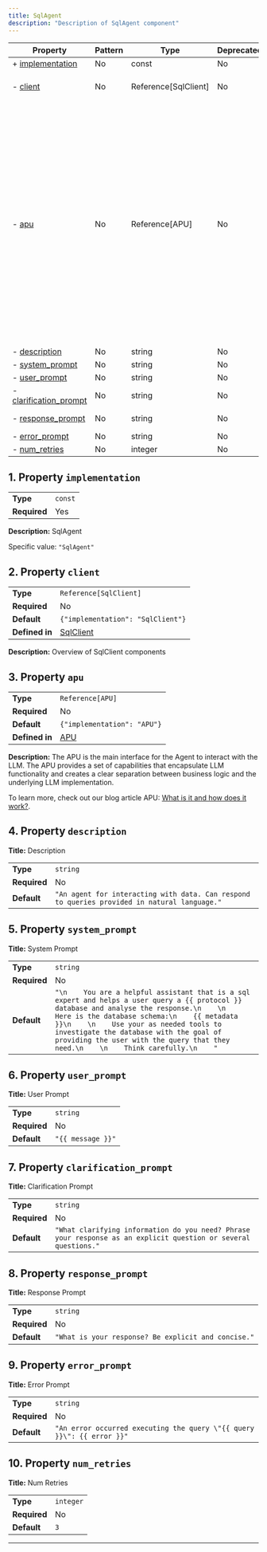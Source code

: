 ```yaml
---
title: SqlAgent
description: "Description of SqlAgent component"
---
```


| Property                                         | Pattern | Type                 | Deprecated | Definition                    | Title/Description                                                                                                                                                                                                                                                                                                                                                                       |
| ------------------------------------------------ | ------- | -------------------- | ---------- | ----------------------------- | --------------------------------------------------------------------------------------------------------------------------------------------------------------------------------------------------------------------------------------------------------------------------------------------------------------------------------------------------------------------------------------- |
| + [implementation](#implementation )             | No      | const                | No         | -                             | SqlAgent                                                                                                                                                                                                                                                                                                                                                                                |
| - [client](#client )                             | No      | Reference[SqlClient] | No         | In [SqlClient](/docs/components/sqlclient/overview) | Overview of SqlClient components                                                                                                                                                                                                                                                                                                                                                        |
| - [apu](#apu )                                   | No      | Reference[APU]       | No         | In [APU](/docs/components/apu/overview)       | The APU is the main interface for the Agent to interact with the LLM.<br />The APU provides a set of capabilities that encapsulate LLM functionality and creates a clear separation between business logic and the underlying LLM implementation.<br /><br />To learn more, check out our blog article APU: [What is it and how does it work?](https://www.eidolonai.com/what_is_apu/). |
| - [description](#description )                   | No      | string               | No         | -                             | Description                                                                                                                                                                                                                                                                                                                                                                             |
| - [system_prompt](#system_prompt )               | No      | string               | No         | -                             | System Prompt                                                                                                                                                                                                                                                                                                                                                                           |
| - [user_prompt](#user_prompt )                   | No      | string               | No         | -                             | User Prompt                                                                                                                                                                                                                                                                                                                                                                             |
| - [clarification_prompt](#clarification_prompt ) | No      | string               | No         | -                             | Clarification Prompt                                                                                                                                                                                                                                                                                                                                                                    |
| - [response_prompt](#response_prompt )           | No      | string               | No         | -                             | Response Prompt                                                                                                                                                                                                                                                                                                                                                                         |
| - [error_prompt](#error_prompt )                 | No      | string               | No         | -                             | Error Prompt                                                                                                                                                                                                                                                                                                                                                                            |
| - [num_retries](#num_retries )                   | No      | integer              | No         | -                             | Num Retries                                                                                                                                                                                                                                                                                                                                                                             |

## <a name="implementation"></a>1. Property `implementation`

|              |         |
| ------------ | ------- |
| **Type**     | `const` |
| **Required** | Yes     |

**Description:** SqlAgent

Specific value: `"SqlAgent"`

## <a name="client"></a>2. Property `client`

|                |                                   |
| -------------- | --------------------------------- |
| **Type**       | `Reference[SqlClient]`            |
| **Required**   | No                                |
| **Default**    | `{"implementation": "SqlClient"}` |
| **Defined in** | [SqlClient](/docs/components/sqlclient/overview)        |

**Description:** Overview of SqlClient components

## <a name="apu"></a>3. Property `apu`

|                |                             |
| -------------- | --------------------------- |
| **Type**       | `Reference[APU]`            |
| **Required**   | No                          |
| **Default**    | `{"implementation": "APU"}` |
| **Defined in** | [APU](/docs/components/apu/overview)        |

**Description:** The APU is the main interface for the Agent to interact with the LLM.
The APU provides a set of capabilities that encapsulate LLM functionality and creates a clear separation between business logic and the underlying LLM implementation.

To learn more, check out our blog article APU: [What is it and how does it work?](https://www.eidolonai.com/what_is_apu/).

## <a name="description"></a>4. Property `description`

**Title:** Description

|              |                                                                                              |
| ------------ | -------------------------------------------------------------------------------------------- |
| **Type**     | `string`                                                                                     |
| **Required** | No                                                                                           |
| **Default**  | `"An agent for interacting with data. Can respond to queries provided in natural language."` |

## <a name="system_prompt"></a>5. Property `system_prompt`

**Title:** System Prompt

|              |                                                                                                                                                                                                                                                                                                                                                                        |
| ------------ | ---------------------------------------------------------------------------------------------------------------------------------------------------------------------------------------------------------------------------------------------------------------------------------------------------------------------------------------------------------------------- |
| **Type**     | `string`                                                                                                                                                                                                                                                                                                                                                               |
| **Required** | No                                                                                                                                                                                                                                                                                                                                                                     |
| **Default**  | `"\n    You are a helpful assistant that is a sql expert and helps a user query a {{ protocol }} database and analyse the response.\n    \n    Here is the database schema:\n    {{ metadata }}\n    \n    Use your as needed tools to investigate the database with the goal of providing the user with the query that they need.\n    \n    Think carefully.\n    "` |

## <a name="user_prompt"></a>6. Property `user_prompt`

**Title:** User Prompt

|              |                   |
| ------------ | ----------------- |
| **Type**     | `string`          |
| **Required** | No                |
| **Default**  | `"{{ message }}"` |

## <a name="clarification_prompt"></a>7. Property `clarification_prompt`

**Title:** Clarification Prompt

|              |                                                                                                                 |
| ------------ | --------------------------------------------------------------------------------------------------------------- |
| **Type**     | `string`                                                                                                        |
| **Required** | No                                                                                                              |
| **Default**  | `"What clarifying information do you need? Phrase your response as an explicit question or several questions."` |

## <a name="response_prompt"></a>8. Property `response_prompt`

**Title:** Response Prompt

|              |                                                     |
| ------------ | --------------------------------------------------- |
| **Type**     | `string`                                            |
| **Required** | No                                                  |
| **Default**  | `"What is your response? Be explicit and concise."` |

## <a name="error_prompt"></a>9. Property `error_prompt`

**Title:** Error Prompt

|              |                                                                        |
| ------------ | ---------------------------------------------------------------------- |
| **Type**     | `string`                                                               |
| **Required** | No                                                                     |
| **Default**  | `"An error occurred executing the query \"{{ query }}\": {{ error }}"` |

## <a name="num_retries"></a>10. Property `num_retries`

**Title:** Num Retries

|              |           |
| ------------ | --------- |
| **Type**     | `integer` |
| **Required** | No        |
| **Default**  | `3`       |

----------------------------------------------------------------------------------------------------------------------------

